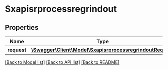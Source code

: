 # Sxapisrprocessregrindout

## Properties
Name | Type | Description | Notes
------------ | ------------- | ------------- | -------------
**request** | [**\Swagger\Client\Model\SxapisrprocessregrindoutRequest**](SxapisrprocessregrindoutRequest.md) |  | [optional] 

[[Back to Model list]](../README.md#documentation-for-models) [[Back to API list]](../README.md#documentation-for-api-endpoints) [[Back to README]](../README.md)



